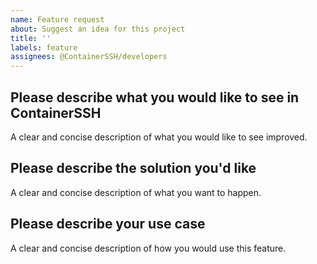 ```yaml
---
name: Feature request
about: Suggest an idea for this project
title: ''
labels: feature
assignees: @ContainerSSH/developers
---
```


## Please describe what you would like to see in ContainerSSH

A clear and concise description of what you would like to see improved.

## Please describe the solution you'd like

A clear and concise description of what you want to happen.

## Please describe your use case

A clear and concise description of how you would use this feature.

